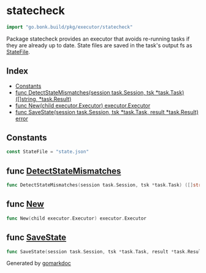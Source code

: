 <!-- Code generated by gomarkdoc. DO NOT EDIT -->

# statecheck

```go
import "go.bonk.build/pkg/executor/statecheck"
```

Package statecheck provides an executor that avoids re\-running tasks if they are already up to date. State files are saved in the task's output fs as [StateFile](<#StateFile>).

## Index

- [Constants](<#constants>)
- [func DetectStateMismatches\(session task.Session, tsk \*task.Task\) \(\[\]string, \*task.Result\)](<#DetectStateMismatches>)
- [func New\(child executor.Executor\) executor.Executor](<#New>)
- [func SaveState\(session task.Session, tsk \*task.Task, result \*task.Result\) error](<#SaveState>)


## Constants

<a name="StateFile"></a>

```go
const StateFile = "state.json"
```

<a name="DetectStateMismatches"></a>
## func [DetectStateMismatches](<taskstate.go#L91>)

```go
func DetectStateMismatches(session task.Session, tsk *task.Task) ([]string, *task.Result)
```



<a name="New"></a>
## func [New](<statecheck.go#L20>)

```go
func New(child executor.Executor) executor.Executor
```



<a name="SaveState"></a>
## func [SaveState](<taskstate.go#L35>)

```go
func SaveState(session task.Session, tsk *task.Task, result *task.Result) error
```



Generated by [gomarkdoc](<https://github.com/princjef/gomarkdoc>)
